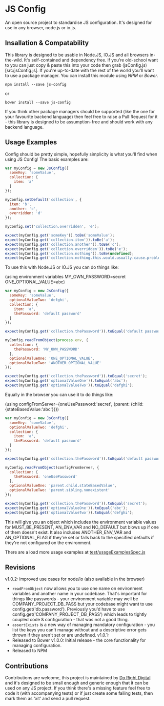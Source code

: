 JS Config
====

An open source project to standardise JS configuration.  It's designed for use in any browser, node.js or io.js.

Insallation & Compatability
---

This library is designed to be usable in Node.JS, IO.JS and all browsers in-the-wild.  It's self-contained and dependency free.  If you're old-school want to you can just copy & paste this into your code then grab (jsConfig.js)[src/jsConfig.js].  If you're up-to-date with the rest of the world you'll want to use a package manager.  You can install this module using *NPM* or *Bower*.

````shell
npm install --save js-config
````
or
````shell
bower install --save js-config
````

If you think other package managers should be supported (like the one for your favourite backend language) then feel free to raise a Pull Request for it - this library is designed to be assumption-free and should work with any backend language.

Usage Examples
---

Config should be pretty simple, hopefully simplicity is what you'll find when using JS Config!  The basic examples are:

```javascript
var myConfig = new JsConfig({
  someKey: 'someValue',
  collection: {
    item: 'a'
  }
});

myConfig.setDefault('collection', {
  item: 'b',
  another: 'c',
  overridden: 'd'
});

myConfig.set('collection.overridden', 'e');

expect(myConfig.get('someKey')).toBe('someValue');
expect(myConfig.get('collection.item')).toBe('a');
expect(myConfig.get('collection.another')).toBe('c');
expect(myConfig.get('collection.overridden')).toBe('e');
expect(myConfig.get('collection.nothing')).toBe(undefined);
expect(myConfig.get('collection.nothing.this.would.usually.cause.problems')).toBe(undefined);
```

To use this with Node.JS or IO.JS you can do things like:

(using environment variables MY_OWN_PASSWORD=secret ONE_OPTIONAL_VALUE=abc)

```javascript
var myConfig = new JsConfig({
  someKey: 'someValue',
  optionalValueTwo: 'defghi',
  collection: {
    item: 'a',
    thePassword: 'default password'
  }
});

expect(myConfig.get('collection.thePassword')).toEqual('default password');

myConfig.readFromObject(process.env, {
  collection: {
    thePassword: 'MY_OWN_PASSWORD'
  },
  optionalValueOne: 'ONE_OPTIONAL_VALUE',
  optionalValueTwo: 'ANOTHER_OPTIONAL_VALUE'
});

expect(myConfig.get('collection.thePassword')).toEqual('secret');
expect(myConfig.get('optionalValueOne')).toEqual('abc');
expect(myConfig.get('optionalValueTwo')).toEqual('defghi');
```

Equally in the browser you can use it to do things like:

(using configFromServer={oneUsePassword:'secret', {parent: {child: {stateBasedValue:'abc'}}})

```javascript
var myConfig = new JsConfig({
  someKey: 'someValue',
  optionalValueTwo: 'defghi',
  collection: {
    item: 'a',
    thePassword: 'default password'
  }
});

expect(myConfig.get('collection.thePassword')).toEqual('default password');

myConfig.readFromObject(configFromServer, {
  collection: {
    thePassword: 'oneUsePassword'
  },
  optionalValueOne: 'parent.child.stateBasedValue',
  optionalValueTwo: 'parent.sibling.nonexistent'
});

expect(myConfig.get('collection.thePassword')).toEqual('secret');
expect(myConfig.get('optionalValueOne')).toEqual('abc');
expect(myConfig.get('optionalValueTwo')).toEqual('defghi');
```

This will give you an object which includes the environment variable values for MUST_BE_PRESENT, AN_ENV_VAR and NO_DEFAULT but blows up if one of them doesn't exist.
 It also includes ANOTHER_ENV_VAR and AN_OPTIONAL_FLAG if they're set or falls back to the specified defaults if they're not configured on the environment.

There are a load more usage examples at [test/usageExamplesSpec.js](test/usageExamplesSpec.js)

Revisions
---

v1.0.2: Improved use cases for node/io (also available in the browser)
 * `readFromObject` now allows you to use one name on environment variables and another name in your codebase.
   That's important for things like passwords - your environment variable may well be COMPANY_PROJECT_DB_PASS but
   your codebase might want to use config.get('db.password').  Previously you'd have to use
   config.get('COMPANY_PROJECT_DB_PASS') which leads to tightly coupled code & configuration - that was not a good thing.
 * `assertExists` is a new way of managing mandatory configuration - you list the keys
    you can't manage without and a descriptive error gets thrown if they aren't set or are undefined.
v1.0.1:
 * Released to Bower
v1.0.0: Initial release - the core functionality for managing configuration.
 * Released to NPM

Contributions
---

Contributions are welcome, this project is maintained by [Do Right Digital](http://dorightdigital.com/)
 and it's designed to be small enough and generic enough that it can be used on any JS project.
 If you think there's a missing feature feel free to code it (with accompanying tests) or
  if just create some failing tests, then mark them as 'xit' and send a pull request.

